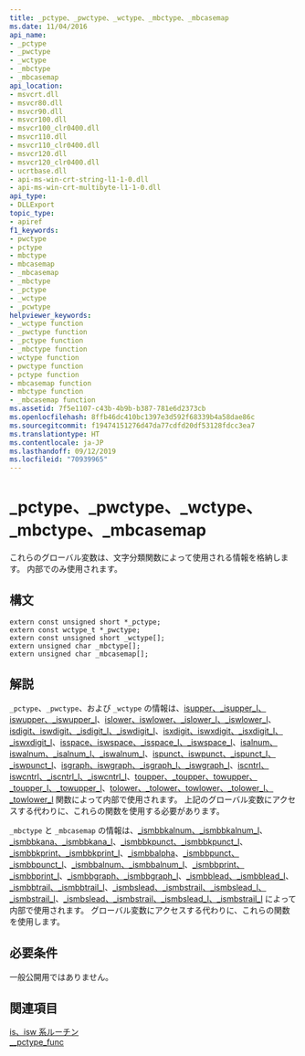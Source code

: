 ```yaml
---
title: _pctype、_pwctype、_wctype、_mbctype、_mbcasemap
ms.date: 11/04/2016
api_name:
- _pctype
- _pwctype
- _wctype
- _mbctype
- _mbcasemap
api_location:
- msvcrt.dll
- msvcr80.dll
- msvcr90.dll
- msvcr100.dll
- msvcr100_clr0400.dll
- msvcr110.dll
- msvcr110_clr0400.dll
- msvcr120.dll
- msvcr120_clr0400.dll
- ucrtbase.dll
- api-ms-win-crt-string-l1-1-0.dll
- api-ms-win-crt-multibyte-l1-1-0.dll
api_type:
- DLLExport
topic_type:
- apiref
f1_keywords:
- pwctype
- pctype
- mbctype
- mbcasemap
- _mbcasemap
- _mbctype
- _pctype
- _wctype
- _pcwtype
helpviewer_keywords:
- _wctype function
- _pwctype function
- _pctype function
- _mbctype function
- wctype function
- pwctype function
- pctype function
- mbcasemap function
- mbctype function
- _mbcasemap function
ms.assetid: 7f5e1107-c43b-4b9b-b387-781e6d2373cb
ms.openlocfilehash: 8ffb46dc410bc1397e3d592f68339b4a58dae86c
ms.sourcegitcommit: f19474151276d47da77cdfd20df53128fdcc3ea7
ms.translationtype: HT
ms.contentlocale: ja-JP
ms.lasthandoff: 09/12/2019
ms.locfileid: "70939965"
---
```

# <a name="_pctype-_pwctype-_wctype-_mbctype-_mbcasemap"></a>_pctype、_pwctype、_wctype、_mbctype、_mbcasemap

これらのグローバル変数は、文字分類関数によって使用される情報を格納します。 内部でのみ使用されます。

## <a name="syntax"></a>構文

```
extern const unsigned short *_pctype;
extern const wctype_t *_pwctype;
extern const unsigned short _wctype[];
extern unsigned char _mbctype[];
extern unsigned char _mbcasemap[];
```

## <a name="remarks"></a>解説

`_pctype`、`_pwctype`、および `_wctype` の情報は、[isupper、_isupper_l、iswupper、_iswupper_l](../c-runtime-library/reference/isupper-isupper-l-iswupper-iswupper-l.md)、[islower、iswlower、_islower_l、_iswlower_l](../c-runtime-library/reference/islower-iswlower-islower-l-iswlower-l.md)、[isdigit、iswdigit、_isdigit_l、_iswdigit_l](../c-runtime-library/reference/isdigit-iswdigit-isdigit-l-iswdigit-l.md)、[isxdigit、iswxdigit、_isxdigit_l、_iswxdigit_l](../c-runtime-library/reference/isxdigit-iswxdigit-isxdigit-l-iswxdigit-l.md)、[isspace、iswspace、_isspace_l、_iswspace_l](../c-runtime-library/reference/isspace-iswspace-isspace-l-iswspace-l.md)、[isalnum、iswalnum、_isalnum_l、_iswalnum_l](../c-runtime-library/reference/isalnum-iswalnum-isalnum-l-iswalnum-l.md)、[ispunct、iswpunct、_ispunct_l、_iswpunct_l](../c-runtime-library/reference/ispunct-iswpunct-ispunct-l-iswpunct-l.md)、[isgraph、iswgraph、_isgraph_l、_iswgraph_l](../c-runtime-library/reference/isgraph-iswgraph-isgraph-l-iswgraph-l.md)、[iscntrl、iswcntrl、_iscntrl_l、_iswcntrl_l](../c-runtime-library/reference/iscntrl-iswcntrl-iscntrl-l-iswcntrl-l.md)、[toupper、_toupper、towupper、_toupper_l、_towupper_l](../c-runtime-library/reference/toupper-toupper-towupper-toupper-l-towupper-l.md)、[tolower、_tolower、towlower、_tolower_l、_towlower_l](../c-runtime-library/reference/tolower-tolower-towlower-tolower-l-towlower-l.md) 関数によって内部で使用されます。 上記のグローバル変数にアクセスする代わりに、これらの関数を使用する必要があります。

`_mbctype` と `_mbcasemap` の情報は、[_ismbbkalnum、_ismbbkalnum_l](../c-runtime-library/reference/ismbbkalnum-ismbbkalnum-l.md)、[_ismbbkana、_ismbbkana_l](../c-runtime-library/reference/ismbbkana-ismbbkana-l.md)、[_ismbbkpunct、_ismbbkpunct_l](../c-runtime-library/reference/ismbbkpunct-ismbbkpunct-l.md)、[_ismbbkprint、_ismbbkprint_l](../c-runtime-library/reference/ismbbkprint-ismbbkprint-l.md)、[_ismbbalpha](reference/ismbbalpha-ismbbalpha-l.md)、[_ismbbpunct、_ismbbpunct_l](../c-runtime-library/reference/ismbbpunct-ismbbpunct-l.md)、[_ismbbalnum、_ismbbalnum_l](../c-runtime-library/reference/ismbbalnum-ismbbalnum-l.md)、[_ismbbprint、_ismbbprint_l](../c-runtime-library/reference/ismbbprint-ismbbprint-l.md)、[_ismbbgraph、_ismbbgraph_l](../c-runtime-library/reference/ismbbgraph-ismbbgraph-l.md)、[_ismbblead、_ismbblead_l](../c-runtime-library/reference/ismbblead-ismbblead-l.md)、[_ismbbtrail、_ismbbtrail_l](../c-runtime-library/reference/ismbbtrail-ismbbtrail-l.md)、[_ismbslead、_ismbstrail、_ismbslead_l、_ismbstrail_l](../c-runtime-library/reference/ismbslead-ismbstrail-ismbslead-l-ismbstrail-l.md)、[_ismbslead、_ismbstrail、_ismbslead_l、_ismbstrail_l](../c-runtime-library/reference/ismbslead-ismbstrail-ismbslead-l-ismbstrail-l.md) によって内部で使用されます。 グローバル変数にアクセスする代わりに、これらの関数を使用します。

## <a name="requirements"></a>必要条件

一般公開用ではありません。

## <a name="see-also"></a>関連項目

[is、isw 系ルーチン](../c-runtime-library/is-isw-routines.md)<br/>
[__pctype_func](../c-runtime-library/pctype-func.md)

